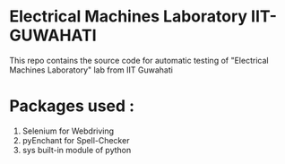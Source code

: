 # Electrical Machines Laboratory IIT-GUWAHATI
This repo contains the source code for automatic testing of "Electrical Machines Laboratory" lab from IIT Guwahati

# Packages used :
1. Selenium for Webdriving
2. pyEnchant for Spell-Checker
3. sys built-in module of python
